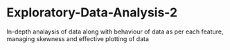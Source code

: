 # Exploratory-Data-Analysis-2
In-depth analaysis of data along with behaviour of data as per each feature, managing skewness and effective plotting of data
